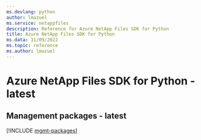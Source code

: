 ```yaml
---
ms.devlang: python
author: lmazuel
ms.service: netappfiles
description: Reference for Azure NetApp Files SDK for Python
title: Azure NetApp Files SDK for Python
ms.data: 11/09/2022
ms.topic: reference
ms.author: lmazuel
---
```

# Azure NetApp Files SDK for Python - latest

## Management packages - latest
[!INCLUDE [mgmt-packages](netapp-files-mgmt-index.md)]